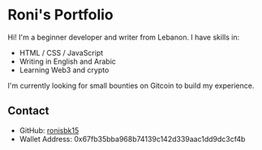 # Roni's Portfolio

Hi! I'm a beginner developer and writer from Lebanon. I have skills in:

- HTML / CSS / JavaScript
- Writing in English and Arabic
- Learning Web3 and crypto

I'm currently looking for small bounties on Gitcoin to build my experience.

## Contact
- GitHub: [ronisbk15](https://github.com/ronisbk15)
- Wallet Address: 0x67fb35bba968b74139c142d339aac1dd9dc3cf4b
